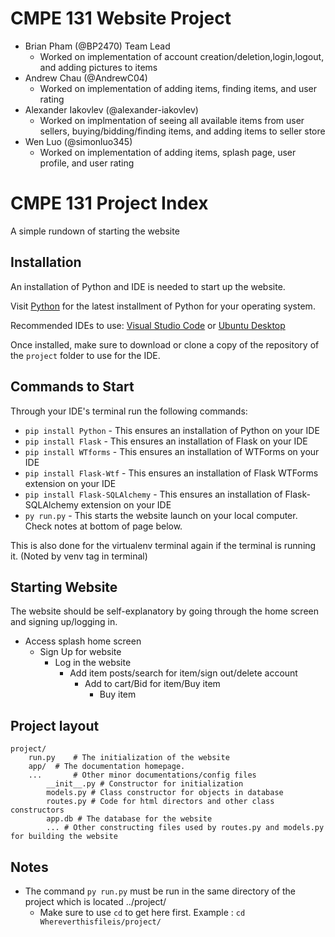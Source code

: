 # CMPE 131 Website Project
- Brian Pham (@BP2470) Team Lead
    - Worked on implementation of account creation/deletion,login,logout, and adding pictures to items
- Andrew Chau (@AndrewC04)
    - Worked on implementation of adding items, finding items, and user rating
- Alexander Iakovlev (@alexander-iakovlev)
    - Worked on implmentation of seeing all available items from user sellers, buying/bidding/finding items, and adding items to seller store
- Wen Luo (@simonluo345)
    - Worked on implementation of adding items, splash page, user profile, and user rating

# CMPE 131 Project Index

A simple rundown of starting the website

## Installation

An installation of Python and IDE is needed to start up the website.

Visit [Python](python.org) for the latest installment of Python for your operating system.

Recommended IDEs to use: 
[Visual Studio Code](code.visualstudio.com) or [Ubuntu Desktop](ubuntu.com)

Once installed, make sure to download or clone a copy of the repository of the `project` folder to use for the IDE.

## Commands to Start

Through your IDE's terminal run the following commands:

* `pip install Python` - This ensures an installation of Python on your IDE
* `pip install Flask` - This ensures an installation of Flask on your IDE
* `pip install WTforms` - This ensures an installation of WTForms on your IDE
* `pip install Flask-Wtf` - This ensures an installation of Flask WTForms extension on your IDE
* `pip install Flask-SQLAlchemy` - This ensures an installation of Flask-SQLAlchemy extension on your IDE
* `py run.py` - This starts the website launch on your local computer. Check notes at bottom of page below.

This is also done for the virtualenv terminal again if the terminal is running it. (Noted by venv tag in terminal)

## Starting Website

The website should be self-explanatory by going through the home screen and signing up/logging in.
* Access splash home screen
    * Sign Up for website
        * Log in the website
            * Add item posts/search for item/sign out/delete account
                * Add to cart/Bid for item/Buy item
                    * Buy item

## Project layout

    project/
        run.py    # The initialization of the website
        app/  # The documentation homepage.
        ...       # Other minor documentations/config files
            __init__.py # Constructor for initialization
            models.py # Class constructor for objects in database
            routes.py # Code for html directors and other class constructors
            app.db # The database for the website
            ... # Other constructing files used by routes.py and models.py for building the website

## Notes

* The command `py run.py` must be run in the same directory of the project which is located ../project/
    * Make sure to use `cd` to get here first.
        Example : `cd Whereverthisfileis/project/`

